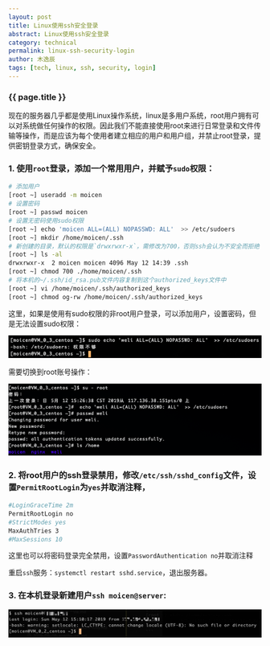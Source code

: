 ```yaml
---
layout: post
title: Linux使用ssh安全登录
abstract: Linux使用ssh安全登录
category: technical
permalink: linux-ssh-security-login
author: 木逸辰
tags: [tech, linux, ssh, security, login]
---
```


### {{ page.title }}

现在的服务器几乎都是使用Linux操作系统，linux是多用户系统，root用户拥有可以对系统做任何操作的权限。因此我们不能直接使用root来进行日常登录和文件传输等操作，而是应该为每个使用者建立相应的用户和用户组，并禁止root登录，提供密钥登录方式，确保安全。

### 1. 使用`root`登录，添加一个常用用户，并赋予`sudo`权限：

```bash
# 添加用户
[root ~] useradd -m moicen
# 设置密码
[root ~] passwd moicen
# 设置无密码使用sudo权限
[root ~] echo 'moicen ALL=(ALL) NOPASSWD: ALL'  >> /etc/sudoers
[root ~] mkdir /home/moicen/.ssh
# 新创建的目录，默认的权限是`drwxrwxr-x`，需修改为700，否则ssh会认为不安全而拒绝
[root ~] ls -al
drwxrwxr-x  2 moicen moicen 4096 May 12 14:39 .ssh
[root ~] chmod 700 ./home/moicen/.ssh
# 将本机的~/.ssh/id_rsa.pub文件内容复制到这个authorized_keys文件中
[root ~] vi /home/moicen/.ssh/authorized_keys
[root ~] chmod og-rw /home/moicen/.ssh/authorized_keys
```

这里，如果是使用有sudo权限的非root用户登录，可以添加用户，设置密码，但是无法设置sudo权限：

![set sudo without root](/assets/images/2019-05-12-set-sudo-without-root.jpg)

需要切换到root账号操作：

![su root](/assets/images/2019-05-12-su-root.jpg)


### 2. 将root用户的ssh登录禁用，修改`/etc/ssh/sshd_config`文件，设置`PermitRootLogin`为`yes`并取消注释，

```bash
#LoginGraceTime 2m
PermitRootLogin no
#StrictModes yes
MaxAuthTries 3
#MaxSessions 10
```

这里也可以将密码登录完全禁用，设置`PasswordAuthentication no`并取消注释

重启`ssh`服务：`systemctl restart sshd.service`，退出服务器。


### 3. 在本机登录新建用户`ssh moicen@server`:

![ssh login without password](/assets/images/2019-05-12-moicen-ssh-login.jpg)




